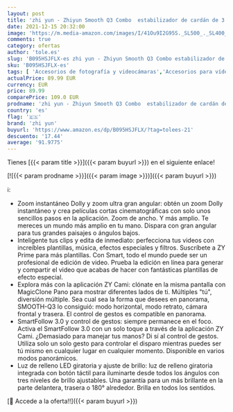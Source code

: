 ```yaml
---
layout: post
title: 'zhi yun - Zhiyun Smooth Q3 Combo  estabilizador de cardán de 3 ejes para smartphone con trípode de agarre con luz de relleno LED  compatible con iPhone y Android'
date: 2021-12-15 20:32:00
image: 'https://m.media-amazon.com/images/I/41Ou9I2G95S._SL500_._SL400_.jpg'
comments: true
category: ofertas
author: 'tole.es'
slug: 'B095HSJFLX-es zhi yun - Zhiyun Smooth Q3 Combo estabilizador de cardán...'
sku: 'B095HSJFLX-es'
tags: [ 'Accesorios de fotografía y videocámaras','Accesorios para vídeo y videocámaras','Electrónica','Fotografía y videocámaras','Soportes y estabilizadores para videocámaras','android','zhi yun', ]
actualPrice: 89.99 EUR
currency: EUR
price: 89.99
comparePrice: 109.0 EUR
prodname: 'zhi yun - Zhiyun Smooth Q3 Combo  estabilizador de cardán de 3 ejes para smartphone con trípode de agarre con luz de relleno LED  compatible con iPhone y Android'
country: 'es'
flag: '🇪🇸'
brand: 'zhi yun'
buyurl: 'https://www.amazon.es/dp/B095HSJFLX/?tag=tolees-21'
descuento: '17.44'
average: '91.9775'
---
```


Tienes [{{< param title >}}]({{< param buyurl >}}) en el siguiente enlace!

[![{{< param prodname >}}]({{< param image >}})]({{< param buyurl >}})

ℹ️:

- Zoom instantáneo Dolly y zoom ultra gran angular: obtén un zoom Dolly instantáneo y crea películas cortas cinematográficas con solo unos sencillos pasos en la aplicación. Zoom de ancho. Y más amplio. Te mereces un mundo más amplio en tu mano. Dispara con gran angular para tus grandes paisajes o ángulos bajos.
- Inteligente tus clips y edita de inmediato: perfecciona tus videos con increíbles plantillas, música, efectos especiales y filtros. Suscríbete a ZY Prime para más plantillas. Con Smart, todo el mundo puede ser un profesional de edición de video. Prueba la edición en línea para generar y compartir el video que acabas de hacer con fantásticas plantillas de efecto especial.
- Explora más con la aplicación ZY Cami: clónate en la misma pantalla con MagicClone Pano para mostrar diferentes lados de ti. Múltiples "tú", diversión múltiple. Sea cual sea la forma que desees en panorama, SMOOTH-Q3 lo consiguió: modo horizontal, modo retrato, cámara frontal y trasera. El control de gestos es compatible en panorama.
- SmartFollow 3.0 y control de gestos: siempre permanece en el foco. Activa el SmartFollow 3.0 con un solo toque a través de la aplicación ZY Cami. ¿Demasiado para manejar tus manos? Di sí al control de gestos. Utiliza solo un solo gesto para controlar el disparo mientras puedes ser tú mismo en cualquier lugar en cualquier momento. Disponible en varios modos panorámicos.
- Luz de relleno LED giratoria y ajuste de brillo: luz de relleno giratoria integrada con botón táctil para iluminarte desde todos los ángulos con tres niveles de brillo ajustables. Una garantía para un más brillante en la parte delantera, trasera o 180° alrededor. Brilla en todos los sentidos.

[🛒 Accede a la oferta!!]({{< param buyurl >}})
